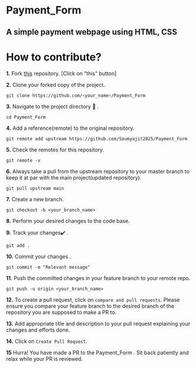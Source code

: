 # Payment_Form
## A simple payment webpage using HTML, CSS 


# How to contribute?

**1.**  Fork [this](https://github.com/Soumyajit2825/Payment_Form) repository. [Click on "this" button]

**2.**  Clone your forked copy of the project.

```bash
git clone https://github.com/<your_name>/Payment_Form
```

**3.** Navigate to the project directory :file_folder: .

```
cd Payment_Form
```

**4.** Add a reference(remote) to the original repository.

```
git remote add upstream https://github.com/Soumyajit2825/Payment_Form
```

**5.** Check the remotes for this repository.
```
git remote -v
```

**6.** Always take a pull from the upstream repository to your master branch to keep it at par with the main project(updated repository).

```
git pull upstream main
```

**7.** Create a new branch.

```
git checkout -b <your_branch_name>
```

**8.** Perform your desired changes to the code base.


**9.** Track your changes:heavy_check_mark: .

```
git add . 
```

**10.** Commit your changes .

```
git commit -m "Relevant message"
```

**11.** Push the committed changes in your feature branch to your remote repo.
```
git push -u origin <your_branch_name>
```

**12.** To create a pull request, click on `compare and pull requests`. Please ensure you compare your feature branch to the desired branch of the repository you are supposed to make a PR to.


**13.** Add appropriate title and description to your pull request explaining your changes and efforts done.


**14.** Click on `Create Pull Request`.


**15** Hurra! You have made a PR to the Payment_Form . Sit back patiently and relax while your PR is reviewed.

